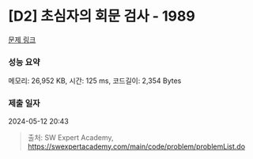 # [D2] 초심자의 회문 검사 - 1989 

[문제 링크](https://swexpertacademy.com/main/code/problem/problemDetail.do?contestProbId=AV5PyTLqAf4DFAUq) 

### 성능 요약

메모리: 26,952 KB, 시간: 125 ms, 코드길이: 2,354 Bytes

### 제출 일자

2024-05-12 20:43



> 출처: SW Expert Academy, https://swexpertacademy.com/main/code/problem/problemList.do
